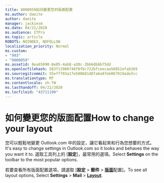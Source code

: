 ```yaml
---
title: 8000059如何變更您的版面配置
ms.author: daeite
author: daeite
manager: jackiesm
ms.date: 04/21/2020
ms.audience: ITPro
ms.topic: article
ROBOTS: NOINDEX, NOFOLLOW
localization_priority: Normal
ms.custom:
- "993"
- "8000059"
ms.assetid: 8ea65090-8e05-4ab8-a30c-3bb6db6b75dd
ms.openlocfilehash: 583f13900746f8fbc722bfceecaa56052efab369
ms.sourcegitcommit: 55eff703a17e500681d8fa6a87eb067019ade3cc
ms.translationtype: MT
ms.contentlocale: zh-TW
ms.lasthandoff: 04/22/2020
ms.locfileid: "43711190"
---
```

# <a name="how-to-change-your-layout"></a><span data-ttu-id="6935c-102">如何變更您的版面配置</span><span class="sxs-lookup"><span data-stu-id="6935c-102">How to change your layout</span></span>

<span data-ttu-id="6935c-103">您可以輕鬆地變更 Outlook.com 中的設定，讓它看起來和行為您想要的方式。</span><span class="sxs-lookup"><span data-stu-id="6935c-103">It's easy to change settings in Outlook.com so it looks and behaves the way you want it to.</span></span> <span data-ttu-id="6935c-104">選取工具列上的 [**設定**]，最常用的選項。</span><span class="sxs-lookup"><span data-stu-id="6935c-104">Select **Settings** on the toolbar to the most popular options.</span></span>

<span data-ttu-id="6935c-105">若要查看所有版面配置選項，請選取 [**設定** > **郵件** > [**版面**](https://outlook.live.com/mail/options/mail/layout)配置]。</span><span class="sxs-lookup"><span data-stu-id="6935c-105">To see all layout options, Select **Settings** > **Mail** > [**Layout**](https://outlook.live.com/mail/options/mail/layout).</span></span>
  